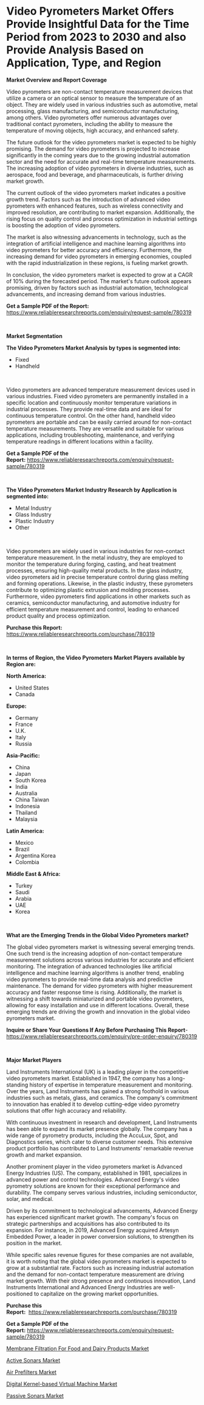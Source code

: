 <p><h1>Video Pyrometers Market Offers Provide Insightful Data for the Time Period from 2023 to 2030 and also Provide Analysis Based on Application, Type, and Region</h1></p><p><strong>Market Overview and Report Coverage</strong></p>
<p><p>Video pyrometers are non-contact temperature measurement devices that utilize a camera or an optical sensor to measure the temperature of an object. They are widely used in various industries such as automotive, metal processing, glass manufacturing, and semiconductor manufacturing, among others. Video pyrometers offer numerous advantages over traditional contact pyrometers, including the ability to measure the temperature of moving objects, high accuracy, and enhanced safety.</p><p>The future outlook for the video pyrometers market is expected to be highly promising. The demand for video pyrometers is projected to increase significantly in the coming years due to the growing industrial automation sector and the need for accurate and real-time temperature measurements. The increasing adoption of video pyrometers in diverse industries, such as aerospace, food and beverage, and pharmaceuticals, is further driving market growth.</p><p>The current outlook of the video pyrometers market indicates a positive growth trend. Factors such as the introduction of advanced video pyrometers with enhanced features, such as wireless connectivity and improved resolution, are contributing to market expansion. Additionally, the rising focus on quality control and process optimization in industrial settings is boosting the adoption of video pyrometers.</p><p>The market is also witnessing advancements in technology, such as the integration of artificial intelligence and machine learning algorithms into video pyrometers for better accuracy and efficiency. Furthermore, the increasing demand for video pyrometers in emerging economies, coupled with the rapid industrialization in these regions, is fueling market growth.</p><p>In conclusion, the video pyrometers market is expected to grow at a CAGR of 10% during the forecasted period. The market's future outlook appears promising, driven by factors such as industrial automation, technological advancements, and increasing demand from various industries.</p></p>
<p><strong>Get a Sample PDF of the Report:</strong> <a href="https://www.reliableresearchreports.com/enquiry/request-sample/780319">https://www.reliableresearchreports.com/enquiry/request-sample/780319</a></p>
<p>&nbsp;</p>
<p><strong>Market Segmentation</strong></p>
<p><strong>The Video Pyrometers Market Analysis by types is segmented into:</strong></p>
<p><ul><li>Fixed</li><li>Handheld</li></ul></p>
<p>&nbsp;</p>
<p><p>Video pyrometers are advanced temperature measurement devices used in various industries. Fixed video pyrometers are permanently installed in a specific location and continuously monitor temperature variations in industrial processes. They provide real-time data and are ideal for continuous temperature control. On the other hand, handheld video pyrometers are portable and can be easily carried around for non-contact temperature measurements. They are versatile and suitable for various applications, including troubleshooting, maintenance, and verifying temperature readings in different locations within a facility.</p></p>
<p><strong>Get a Sample PDF of the Report:</strong>&nbsp;<a href="https://www.reliableresearchreports.com/enquiry/request-sample/780319">https://www.reliableresearchreports.com/enquiry/request-sample/780319</a></p>
<p>&nbsp;</p>
<p><strong>The Video Pyrometers Market Industry Research by Application is segmented into:</strong></p>
<p><ul><li>Metal Industry</li><li>Glass Industry</li><li>Plastic Industry</li><li>Other</li></ul></p>
<p>&nbsp;</p>
<p><p>Video pyrometers are widely used in various industries for non-contact temperature measurement. In the metal industry, they are employed to monitor the temperature during forging, casting, and heat treatment processes, ensuring high-quality metal products. In the glass industry, video pyrometers aid in precise temperature control during glass melting and forming operations. Likewise, in the plastic industry, these pyrometers contribute to optimizing plastic extrusion and molding processes. Furthermore, video pyrometers find applications in other markets such as ceramics, semiconductor manufacturing, and automotive industry for efficient temperature measurement and control, leading to enhanced product quality and process optimization.</p></p>
<p><strong>Purchase this Report:</strong>&nbsp; <a href="https://www.reliableresearchreports.com/purchase/780319">https://www.reliableresearchreports.com/purchase/780319</a></p>
<p>&nbsp;</p>
<p><strong>In terms of Region, the Video Pyrometers Market Players available by Region are:</strong></p>
<p>
    <p> <strong> North America: </strong>
        <ul>
            <li>United States</li>
            <li>Canada</li>
        </ul>
        </p> 
    <p> <strong> Europe: </strong>
        <ul>
            <li>Germany</li>
            <li>France</li>
            <li>U.K.</li>
            <li>Italy</li>
            <li>Russia</li>
        </ul>
        </p> 
    <p> <strong> Asia-Pacific: </strong>
        <ul>
            <li>China</li>
            <li>Japan</li>
            <li>South Korea</li>
            <li>India</li>
            <li>Australia</li>
            <li>China Taiwan</li>
            <li>Indonesia</li>
            <li>Thailand</li>
            <li>Malaysia</li>
        </ul>
        </p> 
    <p> <strong> Latin America: </strong>
        <ul>
            <li>Mexico</li>
            <li>Brazil</li>
            <li>Argentina Korea</li>
            <li>Colombia</li>
        </ul>
        </p> 
    <p> <strong> Middle East & Africa: </strong>
        <ul>
            <li>Turkey</li>
            <li>Saudi</li>
            <li>Arabia</li>
            <li>UAE</li>
            <li>Korea</li>
        </ul>
    </p>
    </p>
<p>&nbsp;</p>
<p><strong>What are the Emerging Trends in the Global Video Pyrometers market?</strong></p>
<p><p>The global video pyrometers market is witnessing several emerging trends. One such trend is the increasing adoption of non-contact temperature measurement solutions across various industries for accurate and efficient monitoring. The integration of advanced technologies like artificial intelligence and machine learning algorithms is another trend, enabling video pyrometers to provide real-time data analysis and predictive maintenance. The demand for video pyrometers with higher measurement accuracy and faster response time is rising. Additionally, the market is witnessing a shift towards miniaturized and portable video pyrometers, allowing for easy installation and use in different locations. Overall, these emerging trends are driving the growth and innovation in the global video pyrometers market.</p></p>
<p><strong>Inquire or Share Your Questions If Any Before Purchasing This Report</strong>- <a href="https://www.reliableresearchreports.com/enquiry/pre-order-enquiry/780319">https://www.reliableresearchreports.com/enquiry/pre-order-enquiry/780319</a></p>
<p>&nbsp;</p>
<p><strong>Major Market Players</strong></p>
<p><p>Land Instruments International (UK) is a leading player in the competitive video pyrometers market. Established in 1947, the company has a long-standing history of expertise in temperature measurement and monitoring. Over the years, Land Instruments has gained a strong foothold in various industries such as metals, glass, and ceramics. The company's commitment to innovation has enabled it to develop cutting-edge video pyrometry solutions that offer high accuracy and reliability.</p><p>With continuous investment in research and development, Land Instruments has been able to expand its market presence globally. The company has a wide range of pyrometry products, including the AccuLux, Spot, and Diagnostics series, which cater to diverse customer needs. This extensive product portfolio has contributed to Land Instruments' remarkable revenue growth and market expansion.</p><p>Another prominent player in the video pyrometers market is Advanced Energy Industries (US). The company, established in 1981, specializes in advanced power and control technologies. Advanced Energy's video pyrometry solutions are known for their exceptional performance and durability. The company serves various industries, including semiconductor, solar, and medical.</p><p>Driven by its commitment to technological advancements, Advanced Energy has experienced significant market growth. The company's focus on strategic partnerships and acquisitions has also contributed to its expansion. For instance, in 2019, Advanced Energy acquired Artesyn Embedded Power, a leader in power conversion solutions, to strengthen its position in the market.</p><p>While specific sales revenue figures for these companies are not available, it is worth noting that the global video pyrometers market is expected to grow at a substantial rate. Factors such as increasing industrial automation and the demand for non-contact temperature measurement are driving market growth. With their strong presence and continuous innovation, Land Instruments International and Advanced Energy Industries are well-positioned to capitalize on the growing market opportunities.</p></p>
<p><strong>Purchase this Report:</strong>&nbsp;&nbsp;<a href="https://www.reliableresearchreports.com/purchase/780319">https://www.reliableresearchreports.com/purchase/780319</a></p>
<p></p>
<p><strong>Get a Sample PDF of the Report:</strong>&nbsp;<a href="https://www.reliableresearchreports.com/enquiry/request-sample/780319">https://www.reliableresearchreports.com/enquiry/request-sample/780319</a></p>
<p><p><a href="https://medium.com/@sarademiri71/membrane-filtration-for-food-and-dairy-products-market-comprehensive-assessment-by-type-9f6e2d0b5fab">Membrane Filtration For Food and Dairy Products Market</a></p><p><a href="https://www.linkedin.com/pulse/active-sonars-market-size-2023-2030-global-industrial-analysis/">Active Sonars Market</a></p><p><a href="https://medium.com/@anilaxhafa2022/air-prefilters-nbsp-market-focuses-on-market-share-size-and-projected-forecast-till-2030-b141d5552baf">Air Prefilters Market</a></p><p><a href="https://www.linkedin.com/pulse/digital-kernel-based-virtual-machine-market-size-share/">Digital Kernel-based Virtual Machine Market</a></p><p><a href="https://www.linkedin.com/pulse/passive-sonars-market-size-share-global-analysis-report-2023/">Passive Sonars Market</a></p></p>